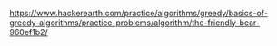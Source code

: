 https://www.hackerearth.com/practice/algorithms/greedy/basics-of-greedy-algorithms/practice-problems/algorithm/the-friendly-bear-960ef1b2/
